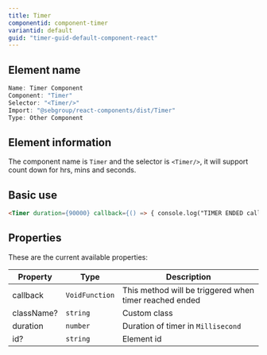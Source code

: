 ```yaml
---
title: Timer
componentid: component-timer
variantid: default
guid: "timer-guid-default-component-react"
---
```


## Element name

```javascript
Name: Timer Component
Component: "Timer"
Selector: "<Timer/>"
Import: "@sebgroup/react-components/dist/Timer"
Type: Other Component
```

## Element information

The component name is `Timer` and the selector is `<Timer/>`, it will support count down for hrs, mins and seconds.

## Basic use

```html
<Timer duration={90000} callback={() => { console.log("TIMER ENDED callback"); }} />
```

## Properties

These are the current available properties:

| Property   | Type           | Description                                            |
| ---------- | -------------- | ------------------------------------------------------ |
| callback   | `VoidFunction` | This method will be triggered when timer reached ended |
| className? | `string`       | Custom class                                           |
| duration   | `number`       | Duration of timer in `Millisecond`                     |
| id?        | `string`       | Element id                                             |
